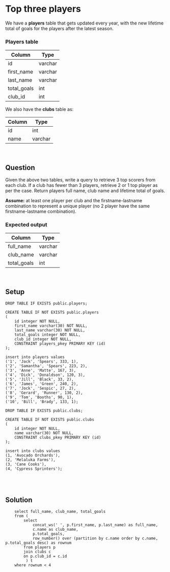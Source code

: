 # Top three players 

We have a **players** table that gets updated every year, with the new lifetime total
of goals for the players after the latest season.

### Players table
| Column      | Type |
|-------------| ---- |
| id          | varchar |
| first_name  | varchar |
| last_name   | varchar |
| total_goals | int |
 | club_id     | int |  


We also have the **clubs** table as:  

| Column      | Type |
|-------------| ---- |
| id | int |
| name   | varchar |

<br>  

## Question
Given the above two tables, write a query to retrieve 3 top scorers from each club.
If a club has fewer than 3 players, retrieve 2 or 1 top player as per the case. Return
players full name, club name and lifetime total of goals.

**Assume:** at least one player per club and the firstname-lastname combination to
represent a unique player (no 2 player have the same firstname-lastname combination).  

### Expected output
| Column      | Type |
|-------------| ---- |
| full_name   | varchar |
| club_name   | varchar |
| total_goals | int |  


<br> 

## Setup
```postgresql
DROP TABLE IF EXISTS public.players;

CREATE TABLE IF NOT EXISTS public.players
(
    id integer NOT NULL,
    first_name varchar(30) NOT NULL,
    last_name varchar(30) NOT NULL,
    total_goals integer NOT NULL,
    club_id integer NOT NULL,
    CONSTRAINT players_pkey PRIMARY KEY (id)
);

insert into players values
('1', 'Jack', 'Spears', 333, 1),
('2', 'Samantha', 'Spears', 223, 2),
('3', 'Anne', 'Matte', 167, 3),
('4', 'Dick', 'Donaldson', 120, 3),
('5', 'Jill', 'Black', 33, 2),
('6', 'James', 'Green', 240, 2),
('7', 'Jock', 'Sespic', 27, 2),
('8', 'Gerard', 'Runner', 130, 2),
('9', 'Tom', 'Booths', 90, 1),
('10', 'Bill', 'Brady', 133, 1);

DROP TABLE IF EXISTS public.clubs;

CREATE TABLE IF NOT EXISTS public.clubs
(
    id integer NOT NULL,
    name varchar(30) NOT NULL,
    CONSTRAINT clubs_pkey PRIMARY KEY (id)
);

insert into clubs values
(1, 'Avocado Orchards'),
(2, 'Melaluka Farms'),
(3, 'Cane Cooks'),
(4, 'Cypress Sprinters');
```
<br><br>

## Solution
```postgresql
    select full_name, club_name, total_goals
    from (
        select 
            concat_ws(' ', p.first_name, p.last_name) as full_name,
            c.name as club_name,
            p.total_goals,
            row_number() over (partition by c.name order by c.name, p.total_goals desc) as rownum
        from players p 
        join clubs c
        on p.club_id = c.id        
         ) t 
    where rownum < 4
```